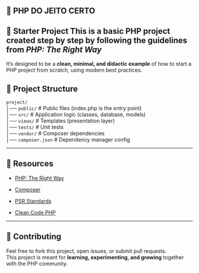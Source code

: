 ## 🔹 PHP DO JEITO CERTO

## 🚀 Starter Project This is a **basic PHP project** created step by step by following the guidelines from *PHP: The Right Way*  
It’s designed to be a **clean, minimal, and didactic example** of how to start a PHP project from scratch, using modern best practices.

## 📂 Project Structure

`project/`  
│── `public/` # Public files (index.php is the entry point)  
│── `src/` # Application logic (classes, database, models)  
│── `views/` # Templates (presentation layer)  
│── `tests/` # Unit tests  
│── `vendor/` # Composer dependencies  
│── `composer.json` # Dependency manager config


----------

## 📖 Resources

-   [PHP: The Right Way](https://phptherightway.com/)
    
-   [Composer](https://getcomposer.org/)
    
-   [PSR Standards](https://www.php-fig.org/psr/)
    
-   [Clean Code PHP](https://github.com/jupeter/clean-code-php)
    

----------

## 🤝 Contributing

Feel free to fork this project, open issues, or submit pull requests.  
This project is meant for **learning, experimenting, and growing** together with the PHP community.

